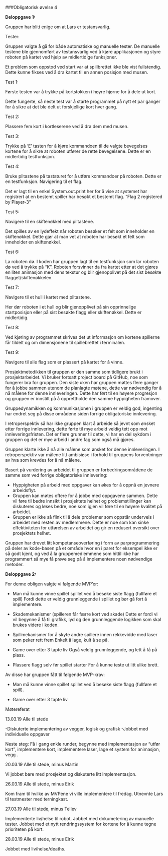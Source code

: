 ###Obligatorisk øvelse 4

**Deloppgave 1:** 

Gruppen har blitt enige om at Lars er testansvarlig. 

Tester: 

Gruppen valgte å gå for både automatiske og manuelle tester. De manuelle testene ble gjennomført av testansvarlig ved å kjøre applikasjonen og styre roboten på kartet ved hjelp av midlertidige funksjoner.


Et problem som oppstod ved start var at spillbrettet ikke ble vist fullstendig. Dette kunne fikses ved å dra kartet til en annen posisjon med musen.


Test 1:

Første testen var å trykke på kortstokken i høyre hjørne for å dele ut kort.


Dette fungerte, så neste test var å starte programmet på nytt et par ganger for å sikre at det ble delt ut forskjellige kort hver gang.   


Test 2:

Plassere fem kort i kortleserene ved å dra dem med musen.


Test 3:

Trykke på ‘E’ tasten for å kjøre kommandoen til de valgte bevegelses kortene for å sikre at roboten utfører de rette bevegelsene. Dette er en midlertidig testfunksjon.


Test 4:

Bruke piltastene på tastaturet for å utføre kommandoer på roboten. Dette er en testfunksjon. Navigering til et flag.


Det er lagt til en enkel System.out.print her for å vise at systemet har registrert at en bestemt spiller har besøkt et bestemt flag. “Flag 2 registered by Player-3”

Test 5:

Navigere til en skiftenøkkel med piltastene.

Det spilles av en lydeffekt når roboten besøker et felt som inneholder en skiftenøkkel. Dette gjør at man vet at roboten har besøkt et felt som inneholder en skiftenøkkel.

Test 6:

La roboten dø. I koden har gruppen lagt til en testfunksjon som lar roboten dø ved å trykke på “K”. Roboten forsvinner da fra kartet etter at det gjøres en liten animasjon med dens tekstur og blir gjenopplivet på det sist besøkte flagget/skiftenøkkelen.


Test 7:

Navigere til et hull i kartet med piltastene.


Her dør roboten i et hull og blir gjenopplivet på sin opprinnelige startposisjon eller på sist besøkte flagg eller skiftenøkkel. Dette er midlertidig.

Test 8:

Ved kjøring av programmet skrives det ut informasjon om kortene spillerne får tildelt og om dimensjonene til spillebrettet i terminalen.


Test 9:

Navigere til alle flag som er plassert på kartet for å vinne.


Prosjektmetodikken til gruppen er den samme som tidligere brukt i prosjektarbeidet. Vi bruker fortsatt project board på GitHub, noe som fungerer bra for gruppen. Den siste uken har gruppen møttes flere ganger for å jobbe sammen utenom de planlagte møtene, dette var nødvendig for å nå målene for denne innleveringen. Dette har ført til en høyere progresjon og gruppen er innstilt på å opprettholde den samme hyppigheten framover. 

Gruppedynamikken og kommunikasjonen i gruppen er veldig god, ingenting har endret seg på disse områdene siden forrige obligatoriske innlevering. 

I retroperspektiv så har ikke gruppen klart å arbeide så jevnt som ønsket etter forrige innlevering, dette førte til mye arbeid veldig tett opp mot innleveringsfristen. Det er flere grunner til dette, vi har en del sykdom i gruppen og det er mye arbeid i andre fag som også må gjøres.

Gruppen klarte ikke å nå alle målene som ønsket for denne innleveringen. I retroperspektiv var målene litt ambisiøse i forhold til gruppens forventninger av hva som krevdes for å nå målene. 

Basert på vurdering av arbeidet til gruppen er forbedringsområdene de samme som ved forrige obligatoriske innlevering: 
- Hyppigheten på arbeid med oppgaver kan økes for å oppnå en jevnere arbeidsflyt.
- Gruppen kan møtes oftere for å jobbe med oppgavene sammen. Dette vil føre til bedre innsikt i prosjektets helhet og problemstillinger kan diskuteres og løses bedre, noe som igjen vil føre til en høyere kvalitet på arbeidet. 
- Gruppen er ikke så flink til å dele problemer som oppstår underveis i arbeidet med resten av medlemmene. Dette er noe som kan sinke effektiviteten for utførelsen av arbeidet og gir en redusert oversikt over prosjektets helhet. 

Gruppen har drevet litt kompetanseoverføring i form av parprogrammering på deler av kode-basen på et område hvor en i paret for eksempel ikke er så godt kjent, og ved å la gruppemedlemmene som hittil ikke har programmert så mye få prøve seg på å implementere noen nødvendige metoder.


**Deloppgave 2:** 

For denne obligen valgte vi følgende MVP’er:

- Man må kunne vinne spillet spillet ved å besøke siste flagg (fullføre et spill)
  Fordi dette er veldig grunnleggende i spillet og bør gå fort å implementere.

- Skademekanismer (spilleren får færre kort ved skade)
  Dette er fordi vi vil begynne å få til grafikk, lyd og den grunnleggende logikken som skal brukes videre i koden.

- Spillmekanismer for å skyte andre spillere innen rekkevidde med laser som peker rett frem
  Enkelt å lage, kult å se på.

- Game over etter 3 tapte liv
  Også veldig grunnleggende, og lett å få på plass.

- Plassere flagg selv før spillet starter
  For å kunne teste ut litt ulike brett. 



Av disse har gruppen fått til følgende MVP-krav:

- Man må kunne vinne spillet spillet ved å besøke siste flagg (fullføre et spill).

- Game over etter 3 tapte liv

Møtereferat

13.03.19
Alle til stede

-Diskuterte implementering av vegger, logisk og grafisk
-Jobbet med individuelle oppgaver

Neste steg:
Få i gang enkle runder, begynne med implementasjon av “utfør kort”, implementere kort, implementere laser, lage et system for animasjon, vegg .

20.03.19
Alle til stede, minus Martin

Vi jobbet bare med prosjektet og diskuterte litt implementasjon. 

26.03.19
Alle til stede, minus Eirik

Kom fram til hvilke av MVPene vi ville implementere til fredag.
Utnevnte Lars til testmester med terningkast.

27.03.19
Alle til stede, minus Tellev

Implementerte liv/helse til robot. Jobbet med dokumetering av manuelle tester.
Jobbet med et nytt rendringssystem for kortene for å kunne tegne prioriteten på kort.

28.03.19
Alle til stede, minus Eirik

Jobbet med liv/helse/deaths.
